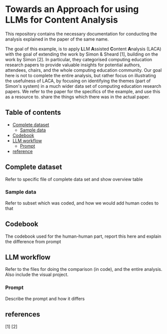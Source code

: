 # Towards an Approach for using LLMs for Content Analysis

This repository contains the necessary documentation for conducting the analysis explained in the paper of the same name.

The goal of this example, is to apply **L**LM **A**ssisted **C**ontent **A**nalysis (LACA) with the goal of extending the work by Simon & Sheard [1], building on the work by Simon [2]. In particular, they categorised computing education research papers to provide valuable insights for potential authors, attendees, chairs, and the whole computing education community. Our goal here is not to complete the entire analysis, but rather focus on illustrating the usefulness of LACA, by focusing on identifying the themes (part of Simon's system) in a much wider data set of computing education research papers. We refer to the paper for the specifics of the example, and use this as a resource to. share the things which there was in the actual paper.

## Table of contents
- [Complete dataset](#complete-dataset)
    - [Sample data](#sample-data)
- [Codebook](#codebook)
- [LLM workflow](#llm-workflow)
    - [Prompt](#prompt)
- [reference](#references)





## Complete dataset

Refer to specific file of complete data set and show overview table

### Sample data

Refer to subset which was coded, and how we would add human codes to that

## Codebook

The codebook used for the human-human part, report this here and explain the difference from prompt

## LLM workflow

Refer to the files for doing the comparison (in code), and the entire analysis. Also include the visual project.

### Prompt

Describe the prompt and how it differs

## references

[1]
[2]